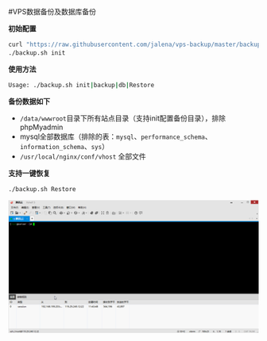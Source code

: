 #VPS数据备份及数据库备份

**初始配置**

```bash
curl "https://raw.githubusercontent.com/jalena/vps-backup/master/backup.sh" -O backup.sh && chmod +x backup.sh
./backup.sh init
```
**使用方法**

```bash
Usage: ./backup.sh init|backup|db|Restore
```
**备份数据如下**

* `/data/wwwroot`目录下所有站点目录（支持init配置备份目录），排除phpMyadmin
* mysql全部数据库（排除的表：`mysql`、`performance_schema`、`information_schema`、`sys`）
* `/usr/local/nginx/conf/vhost` 全部文件

**支持一键恢复**

```Bash 
./backup.sh Restore
```

![demo](asset/backup.gif)